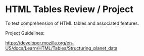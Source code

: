 # HTML Tables Review / Project

To test comprehension of HTML tables and associated features.



Project Guidelines:

https://developer.mozilla.org/en-US/docs/Learn/HTML/Tables/Structuring_planet_data
